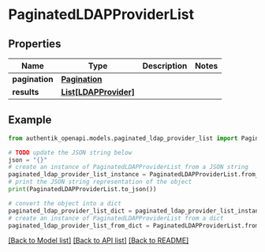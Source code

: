 # PaginatedLDAPProviderList


## Properties

Name | Type | Description | Notes
------------ | ------------- | ------------- | -------------
**pagination** | [**Pagination**](Pagination.md) |  | 
**results** | [**List[LDAPProvider]**](LDAPProvider.md) |  | 

## Example

```python
from authentik_openapi.models.paginated_ldap_provider_list import PaginatedLDAPProviderList

# TODO update the JSON string below
json = "{}"
# create an instance of PaginatedLDAPProviderList from a JSON string
paginated_ldap_provider_list_instance = PaginatedLDAPProviderList.from_json(json)
# print the JSON string representation of the object
print(PaginatedLDAPProviderList.to_json())

# convert the object into a dict
paginated_ldap_provider_list_dict = paginated_ldap_provider_list_instance.to_dict()
# create an instance of PaginatedLDAPProviderList from a dict
paginated_ldap_provider_list_from_dict = PaginatedLDAPProviderList.from_dict(paginated_ldap_provider_list_dict)
```
[[Back to Model list]](../README.md#documentation-for-models) [[Back to API list]](../README.md#documentation-for-api-endpoints) [[Back to README]](../README.md)


